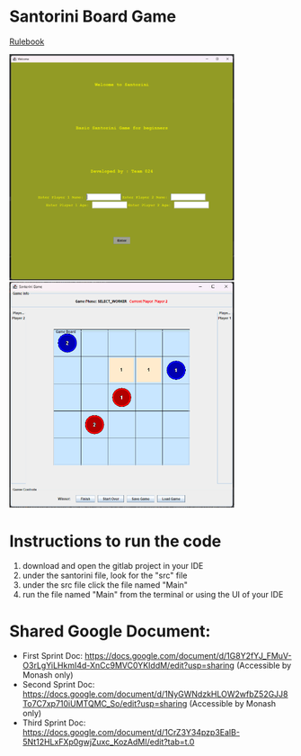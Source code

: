 # Santorini Board Game
[Rulebook](https://cdn.1j1ju.com/medias/fc/ec/5d-santorini-rulebook.pdf)

<img src="https://github.com/Fennessy10/Santorini-Board-Game/blob/main/santorini%20welcome%20screen.png?raw=true" alt="Santorini WelcomeScreen Screenshot" width="400"/>

<img src="https://github.com/Fennessy10/Santorini-Board-Game/blob/main/santorini%20board%20pic.png?raw=true" alt="Santorini Board Screenshot" width="400"/>


# Instructions to run the code
1) download and open the gitlab project in your IDE
2) under the santorini file, look for the "src" file
3) under the src file click the file named "Main"
4) run the file named "Main" from the terminal or using the UI of your IDE

# Shared Google Document:
- First Sprint Doc: https://docs.google.com/document/d/1G8Y2fYJ_FMuV-O3rLgYiLHkmI4d-XnCc9MVC0YKIddM/edit?usp=sharing (Accessible by Monash only) 
- Second Sprint Doc: https://docs.google.com/document/d/1NyGWNdzkHLOW2wfbZ52GJJ8To7C7xp710iUMTQMC_So/edit?usp=sharing (Accessible by Monash only)
- Third Sprint Doc: https://docs.google.com/document/d/1CrZ3Y34pzp3EalB-5Nt12HLxFXp0gwjZuxc_KozAdMI/edit?tab=t.0
